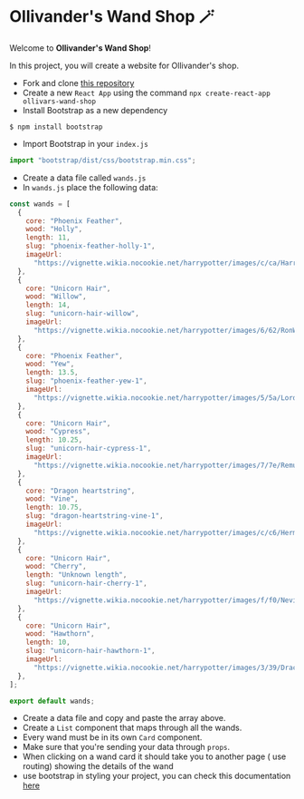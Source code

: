 # Ollivander's Wand Shop 🪄

Welcome to **Ollivander's Wand Shop**!

In this project, you will create a website for Ollivander's shop.

- Fork and clone [this repository](https://github.com/JoinCODED/TASK-Routes-Wand-Shop)
- Create a new `React App` using the command `npx create-react-app ollivars-wand-shop`
- Install Bootstrap as a new dependency

```shell
$ npm install bootstrap
```

- Import Bootstrap in your `index.js`

```javascript
import "bootstrap/dist/css/bootstrap.min.css";
```

- Create a data file called `wands.js`
- In `wands.js` place the following data:

```javascript
const wands = [
  {
    core: "Phoenix Feather",
    wood: "Holly",
    length: 11,
    slug: "phoenix-feather-holly-1",
    imageUrl:
      "https://vignette.wikia.nocookie.net/harrypotter/images/c/ca/HarryPotterWandNN8415.jpg/revision/latest?cb=20141208232731",
  },
  {
    core: "Unicorn Hair",
    wood: "Willow",
    length: 14,
    slug: "unicorn-hair-willow",
    imageUrl:
      "https://vignette.wikia.nocookie.net/harrypotter/images/6/62/RonWeasleyWandNN8413.jpg/revision/latest?cb=20141208232815",
  },
  {
    core: "Phoenix Feather",
    wood: "Yew",
    length: 13.5,
    slug: "phoenix-feather-yew-1",
    imageUrl:
      "https://vignette.wikia.nocookie.net/harrypotter/images/5/5a/LordVoldemortWandNN8403.jpg/revision/latest?cb=20141208232950",
  },
  {
    core: "Unicorn Hair",
    wood: "Cypress",
    length: 10.25,
    slug: "unicorn-hair-cypress-1",
    imageUrl:
      "https://vignette.wikia.nocookie.net/harrypotter/images/7/7e/Remus_Lupin_wand.png/revision/latest/scale-to-width-down/700?cb=20161126073935",
  },
  {
    core: "Dragon heartstring",
    wood: "Vine",
    length: 10.75,
    slug: "dragon-heartstring-vine-1",
    imageUrl:
      "https://vignette.wikia.nocookie.net/harrypotter/images/c/c6/HermioneGrangerWandNN8411.jpg/revision/latest?cb=20140602200406",
  },
  {
    core: "Unicorn Hair",
    wood: "Cherry",
    length: "Unknown length",
    slug: "unicorn-hair-cherry-1",
    imageUrl:
      "https://vignette.wikia.nocookie.net/harrypotter/images/f/f0/Neville%27s_wand.jpg/revision/latest?cb=20141209002728",
  },
  {
    core: "Unicorn Hair",
    wood: "Hawthorn",
    length: 10,
    slug: "unicorn-hair-hawthorn-1",
    imageUrl:
      "https://vignette.wikia.nocookie.net/harrypotter/images/3/39/DracoMalfoyWandNN8409.jpg/revision/latest?cb=20141208233016",
  },
];

export default wands;
```


- Create a data file and copy and paste the array above.
- Create a `List` component that maps through all the wands.
- Every wand must be in its own `Card` component.
- Make sure that you're sending your data through `props`. 
- When clicking on a wand card it should take you to another page ( use routing) showing the details of the wand
- use bootstrap in styling your project, you can check this documentation [here](https://react-bootstrap.github.io/getting-started/introduction)
